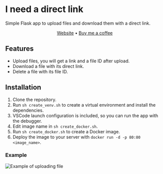 # I need a direct link

Simple Flask app to upload files and download them with a direct link.


<p align="center">
  <a href="https://ineedadirectlink.site">Website</a> •
  <a href="https://www.buymeacoffee.com/iwatkot0">Buy me a coffee</a> 
</p>

## Features

- Upload files, you will get a link and a file ID after upload.
- Download a file with its direct link.
- Delete a file with its file ID.


## Installation

1. Clone the repository.
2. Run `sh create_venv.sh` to create a virtual environment and install the dependencies.
3. VSCode launch configuration is included, so you can run the app with the debugger.
4. Edit image name in `sh create_docker.sh`.
5. Run `sh create_docker.sh` to create a Docker image.
6. Deploy the image to your server with `docker run -d -p 80:80 <image_name>`.

### Example

![Example of uploading file](https://github-production-user-asset-6210df.s3.amazonaws.com/118521851/287507244-bc97bcb7-6e8e-41f5-9034-f8a39bef622b.gif)